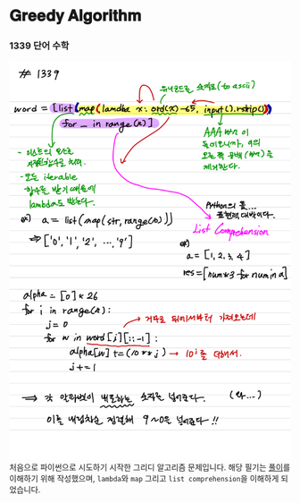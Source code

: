 # 𝐆𝐫𝐞𝐞𝐝𝐲 𝐀𝐥𝐠𝐨𝐫𝐢𝐭𝐡𝐦

### 1339 단어 수학
![1339](img/1339.png)
처음으로 파이썬으로 시도하기 시작한 그리디 알고리즘 문제입니다. 해당 필기는 [풀이](https://suri78.tistory.com/183)를 이해하기 위해 작성했으며, `lambda`와 `map` 그리고 `list comprehension`을 이해하게 되었습니다.   
